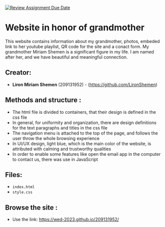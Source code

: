 [![Review Assignment Due Date](https://classroom.github.com/assets/deadline-readme-button-24ddc0f5d75046c5622901739e7c5dd533143b0c8e959d652212380cedb1ea36.svg)](https://classroom.github.com/a/GmyrjvXu)
# Website in honor of grandmother

This website contains information about my grandmother, photos, embeded link to her youtube playlist, QR code for the site and a conact form.
My grandmother Miriam Shemen is a significant figure in my life. I am named after her, and we have beautiful and meaningful connection.


## Creator:

* **Liron Miriam Shemen** (209131952) - (https://github.com/LironShemen)

## Methods and structure :

- The html file is divided to containers, that their design is defined in the css file
- In general, for uniformity and organization, there are design definitions for the text paragraphs and titles in the css file
- The navigation menu is attached to the top of the page, and follows the user throw the whole browsing experience
- In UI/UX design, light blue, which is the main color of the website, is attributed with calming and trustworthy qualities
- In order to enable some features like open the email app in the computer to contact us, there was use in JavaScript


## Files:

- `index.html`
- `style.css`

## Browse the site :
- Use the link: https://wed-2023.github.io/209131952/


